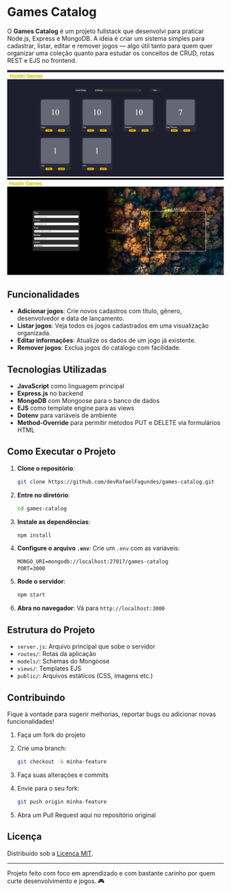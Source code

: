 # Games Catalog

O **Games Catalog** é um projeto fullstack que desenvolvi para praticar Node.js, Express e MongoDB. A ideia é criar um sistema simples para cadastrar, listar, editar e remover jogos — algo útil tanto para quem quer organizar uma coleção quanto para estudar os conceitos de CRUD, rotas REST e EJS no frontend.

![imagem da página principal do site](./public/images/mainPage.png)
![imagem do processo de criar um jogo no site](./public/images/createGame.png)

## Funcionalidades

* **Adicionar jogos**: Crie novos cadastros com título, gênero, desenvolvedor e data de lançamento.
* **Listar jogos**: Veja todos os jogos cadastrados em uma visualização organizada.
* **Editar informações**: Atualize os dados de um jogo já existente.
* **Remover jogos**: Exclua jogos do catálogo com facilidade.

## Tecnologias Utilizadas

* **JavaScript** como linguagem principal
* **Express.js** no backend
* **MongoDB** com Mongoose para o banco de dados
* **EJS** como template engine para as views
* **Dotenv** para variáveis de ambiente
* **Method-Override** para permitir métodos PUT e DELETE via formulários HTML

## Como Executar o Projeto

1. **Clone o repositório**:

   ```bash
   git clone https://github.com/devRafaelFagundes/games-catalog.git
   ```

2. **Entre no diretório**:

   ```bash
   cd games-catalog
   ```

3. **Instale as dependências**:

   ```bash
   npm install
   ```

4. **Configure o arquivo `.env`**:
   Crie um `.env` com as variáveis:

   ```
   MONGO_URI=mongodb://localhost:27017/games-catalog
   PORT=3000
   ```

5. **Rode o servidor**:

   ```bash
   npm start
   ```

6. **Abra no navegador**:
   Vá para `http://localhost:3000`

## Estrutura do Projeto

* `server.js`: Arquivo principal que sobe o servidor
* `routes/`: Rotas da aplicação
* `models/`: Schemas do Mongoose
* `views/`: Templates EJS
* `public/`: Arquivos estáticos (CSS, imagens etc.)

## Contribuindo

Fique à vontade para sugerir melhorias, reportar bugs ou adicionar novas funcionalidades!

1. Faça um fork do projeto
2. Crie uma branch:

   ```bash
   git checkout -b minha-feature
   ```
3. Faça suas alterações e commits
4. Envie para o seu fork:

   ```bash
   git push origin minha-feature
   ```
5. Abra um Pull Request aqui no repositório original

## Licença

Distribuído sob a [Licença MIT](LICENSE).

---

Projeto feito com foco em aprendizado e com bastante carinho por quem curte desenvolvimento e jogos. 🎮
